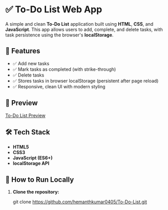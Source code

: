 # ✅ To-Do List Web App
A simple and clean **To-Do List** application built using **HTML**, **CSS**, and **JavaScript**. This app allows users to add, complete, and delete tasks, with task persistence using the browser's **localStorage**.

## 🚀 Features
- ✅ Add new tasks
- ✅ Mark tasks as completed (with strike-through)
- ✅ Delete tasks
- ✅ Stores tasks in browser localStorage (persistent after page reload)
- ✅ Responsive, clean UI with modern styling

## 📸 Preview
[To-Do List Preview](https://todo-list0405.netlify.app/)

## 🛠️ Tech Stack
- **HTML5**
- **CSS3**
- **JavaScript (ES6+)**
- **localStorage API**

## 🧪 How to Run Locally
1. **Clone the repository:**
   
   git clone https://github.com/hemanthkumar0405/To-Do-List.git
